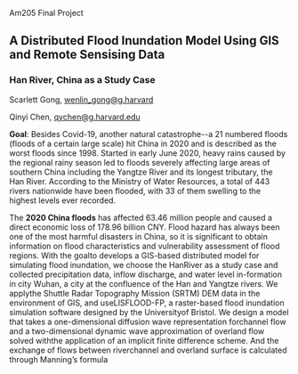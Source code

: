 Am205 Final Project
## A Distributed Flood Inundation Model Using GIS and Remote Sensising Data	
### Han River, China as a Study Case


Scarlett Gong, wenlin_gong@g.harvard

Qinyi Chen, qychen@g.harvard.edu

**Goal**: Besides Covid-19, another natural catastrophe--a 21 numbered floods (floods of a certain large scale) hit China in 2020 and is described as the worst floods since 1998. Started in early June 2020, heavy rains caused by the regional rainy season led to floods severely affecting large areas of southern China including the Yangtze River and its longest tributary, the Han River. According to the Ministry of Water Resources, a total of 443 rivers nationwide have been flooded, with 33 of them swelling to the highest levels ever recorded. 

The **2020 China floods** has affected 63.46 million people and caused a direct economic loss of 178.96 billion CNY. Flood hazard has always been one of the most harmful disasters in China, so it is significant to obtain information on flood characteristics and vulnerability assessment of flood regions. With the goalto develops a GIS-based distributed model for simulating flood inundation, we choose the HanRiver as a study case and collected precipitation data,  inflow discharge,  and water level in-formation in city Wuhan, a city at the confluence of the Han and Yangtze rivers.  We applythe Shuttle Radar Topography Mission (SRTM) DEM data in the environment of GIS, and useLISFLOOD-FP, a raster-based flood inundation simulation software designed by the Universityof Bristol.  We design a model that takes a one-dimensional diffusion wave representation forchannel flow and a two-dimensional dynamic wave approximation of overland flow solved withthe application of an implicit finite difference scheme. And the exchange of flows between riverchannel and overland surface is calculated through Manning’s formula


